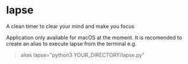 # lapse
A clean timer to clear your mind and make you focus

Application only avaliable for macOS at the moment.
It is recomended to create an alias to execute lapse from the terminal e.g. 
  >alias lapse="python3 YOUR_DIRECTORY/lapse.py"
